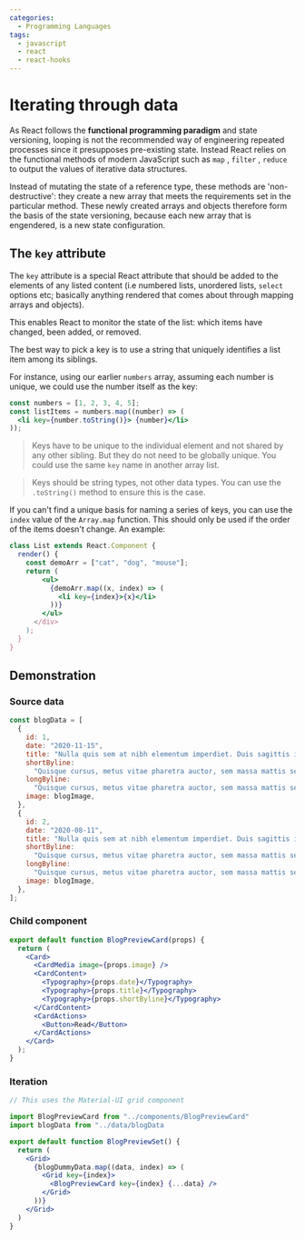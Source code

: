 ```yaml
---
categories:
  - Programming Languages
tags:
  - javascript
  - react
  - react-hooks
---
```


# Iterating through data

As React follows the **functional programming paradigm** and state versioning,
looping is not the recommended way of engineering repeated processes since it
presupposes pre-existing state. Instead React relies on the functional methods
of modern JavaScript such as `map` , `filter` , `reduce` to output the values of
iterative data structures.

Instead of mutating the state of a reference type, these methods are
'non-destructive': they create a new array that meets the requirements set in
the particular method. These newly created arrays and objects therefore form the
basis of the state versioning, because each new array that is engendered, is a
new state configuration.

## The `key` attribute

The `key` attribute is a special React attribute that should be added to the
elements of any listed content (i.e numbered lists, unordered lists, `select`
options etc; basically anything rendered that comes about through mapping arrays
and objects).

This enables React to monitor the state of the list: which items have changed,
been added, or removed.

The best way to pick a key is to use a string that uniquely identifies a list
item among its siblings.

For instance, using our earlier `numbers` array, assuming each number is unique,
we could use the number itself as the key:

```jsx
const numbers = [1, 2, 3, 4, 5];
const listItems = numbers.map((number) => (
  <li key={number.toString()}> {number}</li>
));
```

> Keys have to be unique to the individual element and not shared by any other
> sibling. But they do not need to be globally unique. You could use the same
> `key` name in another array list.

> Keys should be string types, not other data types. You can use the
> `.toString()` method to ensure this is the case.

If you can't find a unique basis for naming a series of keys, you can use the
`index` value of the `Array.map` function. This should only be used if the order
of the items doesn't change. An example:

```jsx
class List extends React.Component {
  render() {
    const demoArr = ["cat", "dog", "mouse"];
    return (
        <ul>
          {demoArr.map((x, index) => (
            <li key={index}>{x}</li>
          ))}
        </ul>
      </div>
    );
  }
}
```

## Demonstration

### Source data

```jsx
const blogData = [
  {
    id: 1,
    date: "2020-11-15",
    title: "Nulla quis sem at nibh elementum imperdiet. Duis sagittis ipsum.",
    shortByline:
      "Quisque cursus, metus vitae pharetra auctor, sem massa mattis sem, at interdum magna augue eget diam. ",
    longByline:
      "Quisque cursus, metus vitae pharetra auctor, sem massa mattis sem, at interdum magna augue eget diam. Vestibulum ante ipsum primis in faucibus orci luctus et ultrices posuere cubilia Curae; Morbi lacinia molestie dui. Praesent blandit dolor.",
    image: blogImage,
  },
  {
    id: 2,
    date: "2020-08-11",
    title: "Nulla quis sem at nibh elementum imperdiet. Duis sagittis ipsum.",
    shortByline:
      "Quisque cursus, metus vitae pharetra auctor, sem massa mattis sem, at interdum magna augue eget diam. ",
    longByline:
      "Quisque cursus, metus vitae pharetra auctor, sem massa mattis sem, at interdum magna augue eget diam. Vestibulum ante ipsum primis in faucibus orci luctus et ultrices posuere cubilia Curae; Morbi lacinia molestie dui. Praesent blandit dolor.",
    image: blogImage,
  },
];
```

### Child component

```jsx
export default function BlogPreviewCard(props) {
  return (
    <Card>
      <CardMedia image={props.image} />
      <CardContent>
        <Typography>{props.date}</Typography>
        <Typography>{props.title}</Typography>
        <Typography>{props.shortByline}</Typography>
      </CardContent>
      <CardActions>
        <Button>Read</Button>
      </CardActions>
    </Card>
  );
}
```

### Iteration

```jsx
// This uses the Material-UI grid component

import BlogPreviewCard from "../components/BlogPreviewCard"
import blogData from "../data/blogData

export default function BlogPreviewSet() {
  return (
    <Grid>
      {blogDummyData.map((data, index) => (
        <Grid key={index}>
          <BlogPreviewCard key={index} {...data} />
        </Grid>
      ))}
    </Grid>
  )
}
```
